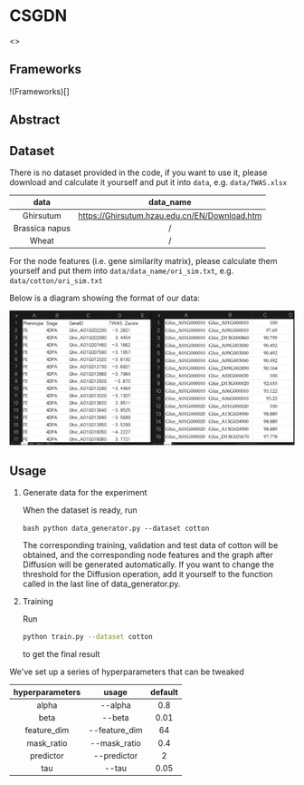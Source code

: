 # CSGDN

<>

## Frameworks

!(Frameworks)[]

## Abstract

## Dataset

There is no dataset provided in the code, if you want to use it, please download and calculate it yourself and put it into `data`, e.g. `data/TWAS.xlsx`

|data|data_name|
|:-:|:-:|
|Ghirsutum|<https://Ghirsutum.hzau.edu.cn/EN/Download.htm>|
|Brassica napus|/|
|Wheat|/|

For the node features (i.e. gene similarity matrix), please calculate them yourself and put them into `data/data_name/ori_sim.txt`, e.g. `data/cotton/ori_sim.txt`

Below is a diagram showing the format of our data:

![dataset_format](images/dataset_format.png)

## Usage

1. Generate data for the experiment

    When the dataset is ready, run

    ``bash
    python data_generator.py --dataset cotton
    ``

    The corresponding training, validation and test data of cotton will be obtained, and the corresponding node features and the graph after Diffusion will be generated automatically. If you want to change the threshold for the Diffusion operation, add it yourself to the function called in the last line of data_generator.py.

2. Training

    Run

    ```bash
    python train.py --dataset cotton
    ```

    to get the final result

We've set up a series of hyperparameters that can be tweaked

|hyperparameters|usage|default|
|:-:|:-:|:-:|
|alpha|--alpha|0.8|
|beta|--beta|0.01|
|feature_dim|--feature_dim|64|
|mask_ratio|--mask_ratio|0.4|
|predictor|--predictor|2|
|tau|--tau|0.05|